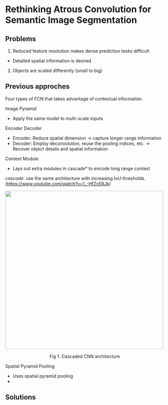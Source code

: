 # Rethinking Atrous Convolution for Semantic Image Segmentation

## Problems

1. Reduced feature resolution makes dense prediction tasks difficult

  - Detailed spatial information is desired

2. Objects are scaled differently (small to big)

## Previous approches

Four types of FCN that takes advantage of contextual information

Image Pyramid
  - Apply the same model to multi-scale inputs


Encoder Decoder
  - Encoder: Reduce spatial dimension -> capture longer range information
  - Decoder: Employ deconvolution, reuse the pooling indices, etc. -> Recover object details and spatial information


Context Module
  - Lays out extra modules in cascade* to encode long range context

*cascade*: use the same architecture with increasing IoU thresholds. (https://www.youtube.com/watch?v=1_-HfZcERJk)

<img text-align = "center" src = "http://www.svcl.ucsd.edu/projects/cascade-rcnn/img/faster2cascade.png" width = "500dp"></img>
<div align="center">Fig 1. Cascaded CNN architecture</div>

Spatial Pyramid Pooling
  - Uses spatial pyramid pooling
  - 

## Solutions
